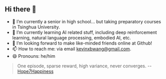## Hi there 👋
- 🔭 I’m currently a senior in high school... but taking preparatory courses in Tsinghua University.
- 🌱 I’m currently learning AI related stuff, including deep reinforcement learning, natural language processing, embodied AI, etc.
- 👯 I’m looking forward to make like-minded friends online at Github!
- 📫 How to reach me: via email kevinxbwang@gmail.com.
- 😄 Pronouns: he/him

> One episode, sparse reward, high variance, never converges. -- [Hope7Happiness](https://github.com/Hope7Happiness)
